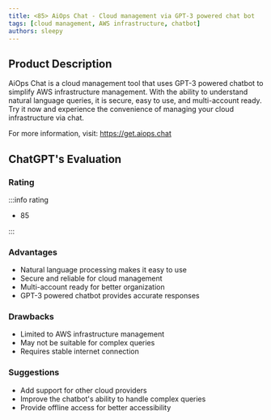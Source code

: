 ```yaml
---
title: <85> AiOps Chat - Cloud management via GPT-3 powered chat bot
tags: [cloud management, AWS infrastructure, chatbot]
authors: sleepy
---
```


## Product Description

AiOps Chat is a cloud management tool that uses GPT-3 powered chatbot to simplify AWS infrastructure management. With the ability to understand natural language queries, it is secure, easy to use, and multi-account ready. Try it now and experience the convenience of managing your cloud infrastructure via chat.

For more information, visit: https://get.aiops.chat

## ChatGPT's Evaluation

### Rating

:::info rating

- 85

:::

### Advantages

- Natural language processing makes it easy to use
- Secure and reliable for cloud management
- Multi-account ready for better organization
- GPT-3 powered chatbot provides accurate responses


### Drawbacks

- Limited to AWS infrastructure management
- May not be suitable for complex queries
- Requires stable internet connection

### Suggestions

- Add support for other cloud providers
- Improve the chatbot's ability to handle complex queries
- Provide offline access for better accessibility